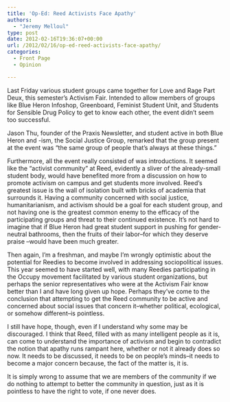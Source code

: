 ```yaml
---
title: 'Op-Ed: Reed Activists Face Apathy'
authors: 
  - "Jeremy Melloul"
type: post
date: 2012-02-16T19:36:07+00:00
url: /2012/02/16/op-ed-reed-activists-face-apathy/
categories:
  - Front Page
  - Opinion

---
```

Last Friday various student groups came together for Love and Rage Part Deux, this semester&#8217;s Activism Fair. Intended to allow members of groups like Blue Heron Infoshop, Greenboard, Feminist Student Unit, and Students for Sensible Drug Policy to get to know each other, the event didn&#8217;t seem too successful.

Jason Thu, founder of the Praxis Newsletter, and student active in both Blue Heron and -ism, the Social Justice Group, remarked that the group present at the event was &#8220;the same group of people that&#8217;s always at these things.&#8221;

Furthermore, all the event really consisted of was introductions. It seemed like the &#8220;activist community&#8221; at Reed, evidently a sliver of the already-small student body, would have benefited more from a discussion on how to promote activism on campus and get students more involved. Reed&#8217;s greatest issue is the wall of isolation built with bricks of academia that surrounds it. Having a community concerned with social justice, humanitarianism, and activism should be a goal for each student group, and not having one is the greatest common enemy to the efficacy of the participating groups and threat to their continued existence. It&#8217;s not hard to imagine that if Blue Heron had great student support in pushing for gender-neutral bathrooms, then the fruits of their labor–for which they deserve praise –would have been much greater.

Then again, I&#8217;m a freshman, and maybe I&#8217;m wrongly optimistic about the potential for Reedies to become involved in addressing sociopolitical issues. This year seemed to have started well, with many Reedies participating in the Occupy movement facilitated by various student organizations, but perhaps the senior representatives who were at the Activism Fair know better than I and have long given up hope. Perhaps they&#8217;ve come to the conclusion that attempting to get the Reed community to be active and concerned about social issues that concern it–whether political, ecological, or somehow different–is pointless.

I still have hope, though, even if I understand why some may be discouraged. I think that Reed, filled with as many intelligent people as it is, can come to understand the importance of activism and begin to contradict the notion that apathy runs rampant here, whether or not it already does so now. It needs to be discussed, it needs to be on people&#8217;s minds–it needs to become a major concern because, the fact of the matter is, it is.

It is simply wrong to assume that we are members of the community if we do nothing to attempt to better the community in question, just as it is pointless to have the right to vote, if one never does.